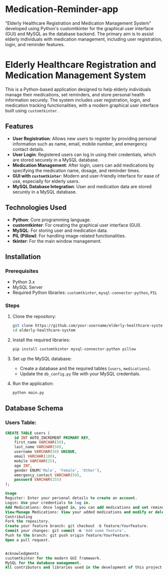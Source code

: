 # Medication-Reminder-app
"Elderly Healthcare Registration and Medication Management System" developed using Python's customtkinter for the graphical user interface (GUI) and MySQL as the database backend. The primary aim is to assist elderly individuals with medication management, including user registration, login, and reminder features.

# Elderly Healthcare Registration and Medication Management System

This is a Python-based application designed to help elderly individuals manage their medications, set reminders, and store personal health information securely. The system includes user registration, login, and medication tracking functionalities, with a modern graphical user interface built using `customtkinter`.

## Features

- **User Registration**: Allows new users to register by providing personal information such as name, email, mobile number, and emergency contact details.
- **User Login**: Registered users can log in using their credentials, which are stored securely in a MySQL database.
- **Medication Management**: After login, users can add medications by specifying the medication name, dosage, and reminder times.
- **GUI with `customtkinter`**: Modern and user-friendly interface for ease of use, especially for elderly users.
- **MySQL Database Integration**: User and medication data are stored securely in a MySQL database.

## Technologies Used

- **Python**: Core programming language.
- **customtkinter**: For creating the graphical user interface (GUI).
- **MySQL**: For storing user and medication data.
- **PIL (Pillow)**: For handling image-related functionalities.
- **tkinter**: For the main window management.

## Installation

### Prerequisites
- Python 3.x
- MySQL Server
- Required Python libraries: `customtkinter`, `mysql-connector-python`, `PIL`

### Steps
1. Clone the repository:
    ```bash
    git clone https://github.com/your-username/elderly-healthcare-system.git
    cd elderly-healthcare-system
    ```

2. Install the required libraries:
    ```bash
    pip install customtkinter mysql-connector-python pillow
    ```

3. Set up the MySQL database:
   - Create a database and the required tables (`users`, `medications`).
   - Update the `db_config.py` file with your MySQL credentials.

4. Run the application:
    ```bash
    python main.py
    ```

## Database Schema

### Users Table:
```sql
CREATE TABLE users (
    id INT AUTO_INCREMENT PRIMARY KEY,
    first_name VARCHAR(50),
    last_name VARCHAR(50),
    username VARCHAR(50) UNIQUE,
    email VARCHAR(100),
    mobile VARCHAR(15),
    age INT,
    gender ENUM('Male', 'Female', 'Other'),
    emergency_contact VARCHAR(50),
    password VARCHAR(255)
);

Usage
Register: Enter your personal details to create an account.
Login: Use your credentials to log in.
Add Medications: Once logged in, you can add medications and set reminders for each medication.
View/Manage Medications: View your added medications and modify or delete them as needed.
Contributing
Fork the repository.
Create your feature branch: git checkout -b feature/YourFeature.
Commit your changes: git commit -m 'Add some feature'.
Push to the branch: git push origin feature/YourFeature.
Open a pull request.


Acknowledgments
customtkinter for the modern GUI framework.
MySQL for the database management.
All contributors and libraries used in the development of this project.
